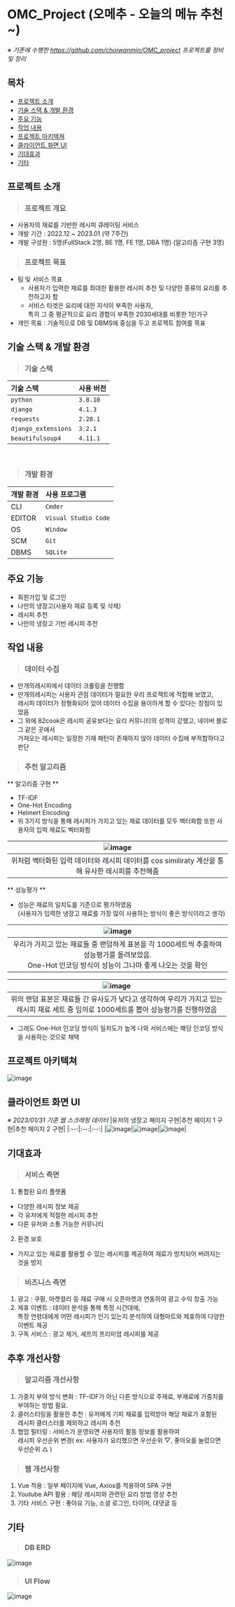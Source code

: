 # OMC_Project (오메추 - 오늘의 메뉴 추천~)
*※ 기존에 수행한 https://github.com/choiwanmin/OMC_project 프로젝트를 정비 및 정리*

## 목차
* [프로젝트 소개](#프로젝트-소개)
* [기술 스택 & 개발 환경](#기술-스택--개발-환경)
* [주요 기능](#주요-기능)
* [작업 내용](#작업-내용)
* [프로젝트 아키텍쳐](#프로젝트-아키텍쳐)
* [클라이언트 화면 UI](#클라이언트-화면-UI)
* [기대효과](#기대효과)
* [기타](#기타)

## 프로젝트 소개
> ### 프로젝트 개요
* 사용자의 재료를 기반한 레시피 큐레이팅 서비스
* 개발 기간 : 2022.12 ~ 2023.01 (약 7주간)
* 개발 구성원 : 5명(FullStack 2명, BE 1명, FE 1명, DBA 1명) (알고리즘 구현 3명)
> ### 프로젝트 목표
* 팀 및 서비스 목표
  * 사용자가 입력한 재료를 최대한 활용한 레시피 추천 및 다양한 종류의 요리를 추천하고자 함
  * 서비스 타겟은 요리에 대한 지식이 부족한 사용자,<br>특히 그 중 평균적으로 요리 경험이 부족한 2030세대를 비롯한 1인가구
* 개인 목표 : 기술적으로 DB 및 DBMS에 중심을 두고 프로젝트 참여를 목표

## 기술 스택 & 개발 환경
> ### 기술 스택
|기술 스택|사용 버전|
|:---|:---|
|`python`|`3.8.10`|
|`django`|`4.1.3`|
|`requests`|`2.28.1`|
|`django_extensions`|`3.2.1`|
|`beautifulsoup4`|`4.11.1`|

<br/>

> ### 개발 환경

|개발 환경|사용 프로그램|
|:---|:---|
|CLI|`Cmder`|
|EDITOR|`Visual Studio Code`|
|OS|`Window`|
|SCM|`Git`|
|DBMS|`SQLite`|

## 주요 기능
* 회원가입 및 로그인
* 나만의 냉장고(사용자 재료 등록 및 삭제)
* 레시피 추천
* 나만의 냉장고 기반 레시피 추천

## 작업 내용
> ### 데이터 수집
* 만개의레시피에서 데이터 크롤링을 진행함
* 만개의레시피는 사용자 관점 데이터가 필요한 우리 프로젝트에 적합해 보였고,<br>레시피 데이터가 정형화되어 있어 데이터 수집을 용이하게 할 수 있다는 장점이 있었음
* 그 외에 82cook은 레시피 공유보다는 요리 커뮤니티의 성격이 강했고, 네이버 블로그 같은 곳에서<br>가져오는 레시피는 일정한 기재 패턴이 존재하지 않아 데이터 수집에 부적합하다고 판단

> ### 추천 알고리즘
** 알고리즘 구현 **
* TF-IDF
* One-Hot Encoding
* Helmert Encoding
* 위 3가지 방식을 통해 레시피가 가지고 있는 재료 데이터를 모두 벡터화함 또한 사용자의 입력 재료도 벡터화함

|![image](https://user-images.githubusercontent.com/24910571/218041578-f5c456e2-18a0-4421-94c2-e2272b0efb0a.png)|
|:--:|
|위처럼 벡터화된 입력 데이터와 레시피 데이터를 cos similiraty 계산을 통해 유사한 레시피를 추천해줌|
** 성능평가 **
* 성능은 재료의 일치도를 기준으로 평가하였음<br>(사용자가 입력한 냉장고 재료를 가장 많이 사용하는 방식이 좋은 방식이라고 생각)

|![image](https://user-images.githubusercontent.com/24910571/218041734-3be9c58c-6ec4-4a2b-8596-e0b6bd9531a1.png)|
|:--:|
|우리가 가지고 있는 재료들 중 랜덤하게 표본을 각 1000세트씩 추출하여 성능평가를 돌려보았음.<br>One-Hot 인코딩 방식이 성능이 그나마 좋게 나오는 것을 확인|

|![image](https://user-images.githubusercontent.com/24910571/218041747-dac4ad04-b984-4ddb-9fc7-7737ee0dbf97.png)|
|:--:|
|위의 랜덤 표본은 재료들 간 유사도가 낮다고 생각하여 우리가 가지고 있는<br>레시피 재료 세트 중 임의로 1000세트를 뽑아 성능평가를 진행하였음|

* 그래도 One-Hot 인코딩 방식이 일치도가 높게 나와 서비스에는 해당 인코딩 방식을 사용하는 것으로 채택

## 프로젝트 아키텍쳐
![image](https://user-images.githubusercontent.com/24910571/218040503-db638de6-4452-4762-a0c5-9482e34f55f4.png)

## 클라이언트 화면 UI
*※ 2023/01/31 기준 웹 스크래핑 데이터*
|유저의 냉장고 페이지 구현|추천 페이지 1 구현|추천 페이지 2 구현|
|:--:|:--:|:--:|
|![image](https://user-images.githubusercontent.com/24910571/218040698-94748133-04b9-4a47-b0ac-99d4e3891aac.png)|![image](https://user-images.githubusercontent.com/24910571/218040717-beac1c49-c996-4539-a0ef-88a671cfc298.png)|![image](https://user-images.githubusercontent.com/24910571/218040751-1a64ab25-11fe-40dc-bd7a-037905eb2c47.png)|

## 기대효과
> ### 서비스 측면
1. 통합된 요리 플랫폼
* 다양한 레시피 정보 제공
* 각 유저에게 적절한 레시피 추천
* 다른 유저와 소통 가능한 커뮤니티
2. 환경 보호
* 가지고 있는 재료를 활용할 수 있는 레시피를 제공하여 재료가 방치되어 버려지는 것을 방지
> ### 비즈니스 측면
1. 광고 : 쿠팡, 마켓컬리 등 재료 구매 시 오픈마켓과 연동하여 광고 수익 창출 가능
2. 제휴 이벤트 : 데이터 분석을 통해 특정 시간대에,<br>특정 연령대에게 어떤 레시피가 인기 있는지 분석하여 대형마트와 제휴하여 다양한 이벤트 제공
3. 구독 서비스 : 광고 제거, 셰프의 프리미엄 레시피를 제공

## 추후 개선사항
> ### 알고리즘 개선사항
1. 가중치 부여 방식 변화 : TF-IDF가 아닌 다른 방식으로 주재료, 부재료에 가중치를 부여하는 방법 필요.
2. 클러스터링을 활용한 추천 : 유저에게 기피 재료를 입력받아 해당 재료가 포함된<br>레시피 클러스터를 제외하고 레시피 추천
3. 협업 필터링 : 서비스가 운영되면 사용자의 활동 정보를 활용하여<br>레시피 우선순위 변경( ex: 사용자가 요리했으면 우선순위 ▽, 좋아요를 눌렀으면 우선순위 △ )
> ### 웹 개선사항
1. Vue 적용 : 일부 페이지에 Vue, Axios를 적용하여 SPA 구현
2. Youtube API 활용 : 해당 레시피와 관련된 요리 방법 영상 추천
3. 기타 서비스 구현 : 좋아요 기능, 소셜 로그인, 타이머, 대댓글 등

## 기타
> ### DB ERD
![image](https://user-images.githubusercontent.com/24910571/218047981-f60b46b5-cd9c-4691-8272-c5bfa0e10f72.png)
> ### UI Flow
![image](https://user-images.githubusercontent.com/24910571/218040627-71731674-4b7a-46ee-b502-83bd7959dd89.png)

